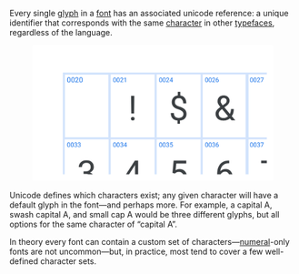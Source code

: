 
Every single [glyph](/glossary/glyph) in a [font](/glossary/font) has an associated unicode reference: a unique identifier that corresponds with the same [character](/glossary/character) in other [typefaces](/glossary/typeface), regardless of the language.

<figure>

![An abstract representation of a glyph table, showing a number of glyphs with their associated Unicode values in each box.](images/thumbnail.svg)

</figure>

Unicode defines which characters exist; any given character will have a default glyph in the font—and perhaps more. For example, a capital A, swash capital A, and small cap A would be three different glyphs, but all options for the same character of “capital A”.

In theory every font can contain a custom set of characters—[numeral](/glossary/numerals_figures)-only fonts are not uncommon—but, in practice, most tend to cover a few well-defined character sets.
